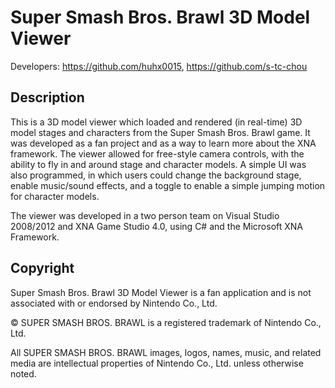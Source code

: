 Super Smash Bros. Brawl 3D Model Viewer
=======================================

Developers: https://github.com/huhx0015, https://github.com/s-tc-chou

## Description

This is a 3D model viewer which loaded and rendered (in real-time) 3D model stages and characters from the Super Smash
Bros. Brawl game. It was developed as a fan project and as a way to learn more about the XNA framework. The viewer
allowed for free-style camera controls, with the ability to fly in and around stage and character models. A simple UI
was also programmed, in which users could change the background stage, enable music/sound effects, and a toggle to 
enable a simple jumping motion for character models. 

The viewer was developed in a two person team on Visual Studio 2008/2012 and XNA Game Studio 4.0, using C# and the
Microsoft XNA Framework.

## Copyright

Super Smash Bros. Brawl 3D Model Viewer is a fan application and is not associated with or endorsed by Nintendo Co., Ltd.

© SUPER SMASH BROS. BRAWL is a registered trademark of Nintendo Co., Ltd.

All SUPER SMASH BROS. BRAWL images, logos, names, music, and related media are intellectual properties of Nintendo Co., Ltd. unless otherwise noted.
